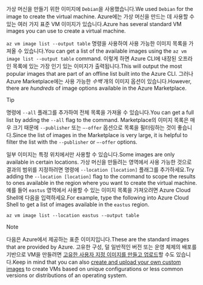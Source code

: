 <span data-ttu-id="26192-101">가상 머신을 만들기 위한 이미지에 `Debian`을 사용했습니다.</span><span class="sxs-lookup"><span data-stu-id="26192-101">We used `Debian` for the image to create the virtual machine.</span></span> <span data-ttu-id="26192-102">Azure에는 가상 머신을 만드는 데 사용할 수 있는 여러 가지 표준 VM 이미지가 있습니다.</span><span class="sxs-lookup"><span data-stu-id="26192-102">Azure has several standard VM images you can use to create a virtual machine.</span></span> 

<span data-ttu-id="26192-103">`az vm image list --output table` 명령을 사용하여 사용 가능한 이미지 목록을 가져올 수 있습니다.</span><span class="sxs-lookup"><span data-stu-id="26192-103">You can get a list of the available images using the `az vm image list --output table` command.</span></span> <span data-ttu-id="26192-104">이렇게 하면 Azure CLI에 내장된 오프라인 목록에 있는 가장 인기 있는 이미지가 출력됩니다.</span><span class="sxs-lookup"><span data-stu-id="26192-104">This will output the most popular images that are part of an offline list built into the Azure CLI.</span></span> <span data-ttu-id="26192-105">그러나 Azure Marketplace에는 사용 가능한 _수백_ 개의 이미지 옵션이 있습니다.</span><span class="sxs-lookup"><span data-stu-id="26192-105">However, there are _hundreds_ of image options available in the Azure Marketplace.</span></span> 

> [!TIP]
> <span data-ttu-id="26192-106">명령에 `--all` 플래그를 추가하여 전체 목록을 가져올 수 있습니다.</span><span class="sxs-lookup"><span data-stu-id="26192-106">You can get a full list by adding the `--all` flag to the command.</span></span> <span data-ttu-id="26192-107">Marketplace의 이미지 목록은 매우 크기 때문에 `--publisher` 또는 `–-offer` 옵션으로 목록을 필터링하는 것이 좋습니다.</span><span class="sxs-lookup"><span data-stu-id="26192-107">Since the list of images in the Marketplace is very large, it is helpful to filter the list with the `--publisher` or `–-offer` options.</span></span>

<span data-ttu-id="26192-108">일부 이미지는 특정 위치에서만 사용할 수 있습니다.</span><span class="sxs-lookup"><span data-stu-id="26192-108">Some images are only available in certain locations.</span></span> <span data-ttu-id="26192-109">가상 머신을 만들려는 영역에서 사용 가능한 것으로 결과의 범위를 지정하려면 명령에 `--location [location]` 플래그를 추가하세요.</span><span class="sxs-lookup"><span data-stu-id="26192-109">Try adding the `--location [location]` flag to the command to scope the results to ones available in the region where you want to create the virtual machine.</span></span> <span data-ttu-id="26192-110">예를 들어 `eastus` 영역에서 사용할 수 있는 이미지 목록을 가져오려면 Azure Cloud Shell에 다음을 입력하세요.</span><span class="sxs-lookup"><span data-stu-id="26192-110">For example, type the following into Azure Cloud Shell to get a list of images available in the `eastus` region.</span></span>

```azurecli
az vm image list --location eastus --output table
```

> [!NOTE]
> <span data-ttu-id="26192-111">다음은 Azure에서 제공하는 표준 이미지입니다.</span><span class="sxs-lookup"><span data-stu-id="26192-111">These are the standard images that are provided by Azure.</span></span> <span data-ttu-id="26192-112">고유한 구성, 덜 일반적인 버전 또는 운영 체제의 배포를 기반으로 VM을 만들려면 [고유한 사용자 지정 이미지를 만들고 업로드](https://docs.microsoft.com/azure/virtual-machines/linux/tutorial-custom-images)할 수도 있습니다.</span><span class="sxs-lookup"><span data-stu-id="26192-112">Keep in mind that you can also [create and upload your own custom images](https://docs.microsoft.com/azure/virtual-machines/linux/tutorial-custom-images) to create VMs based on unique configurations or less common versions or distributions of an operating system.</span></span>